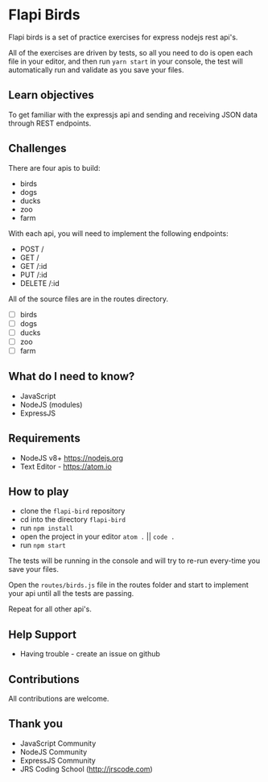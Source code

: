 # Flapi Birds

Flapi birds is a set of practice exercises for express nodejs rest api's.

All of the exercises are driven by tests, so all you need to do is open each file in your editor, and
then run `yarn start` in your console, the test will automatically run and validate
as you save your files.

## Learn objectives

To get familiar with the expressjs api and sending and receiving JSON data through REST endpoints.

## Challenges

There are four apis to build:

* birds
* dogs
* ducks
* zoo
* farm

With each api, you will need to implement the following endpoints:

* POST /
* GET /
* GET /:id
* PUT /:id
* DELETE /:id

All of the source files are in the routes directory.

* [ ] birds
* [ ] dogs
* [ ] ducks
* [ ] zoo
* [ ] farm

## What do I need to know?

* JavaScript
* NodeJS (modules)
* ExpressJS

## Requirements

* NodeJS v8+ https://nodejs.org
* Text Editor - https://atom.io

## How to play

* clone the `flapi-bird` repository
* cd into the directory `flapi-bird`
* run `npm install`
* open the project in your editor `atom .` || `code .`
* run `npm start`

The tests will be running in the console and will try to re-run every-time you save your files.

Open the `routes/birds.js` file in the routes folder and start to implement your api until all the tests are passing.

Repeat for all other api's.

## Help Support

* Having trouble - create an issue on github

## Contributions

All contributions are welcome.

## Thank you

* JavaScript Community
* NodeJS Community
* ExpressJS Community
* JRS Coding School (http://jrscode.com)
